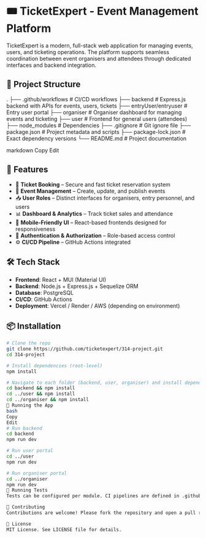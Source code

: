 # 🎟️ TicketExpert - Event Management Platform

TicketExpert is a modern, full-stack web application for managing events, users, and ticketing operations. The platform supports seamless coordination between event organisers and attendees through dedicated interfaces and backend integration.

## 📁 Project Structure

.
├── .github/workflows # CI/CD workflows
├── backend # Express.js backend with APIs for events, users, tickets
├── entryUser/entryuser # Entry user portal
├── organiser # Organiser dashboard for managing events and ticketing
├── user # Frontend for general users (attendees)
├── node_modules # Dependencies
├── .gitignore # Git ignore file
├── package.json # Project metadata and scripts
├── package-lock.json # Exact dependency versions
└── README.md # Project documentation

markdown
Copy
Edit

## 🚀 Features

- 🎫 **Ticket Booking** – Secure and fast ticket reservation system
- 📅 **Event Management** – Create, update, and publish events
- 📥 **User Roles** – Distinct interfaces for organisers, entry personnel, and users
- 📊 **Dashboard & Analytics** – Track ticket sales and attendance
- 📲 **Mobile-Friendly UI** – React-based frontends designed for responsiveness
- 🔐 **Authentication & Authorization** – Role-based access control
- ⚙️ **CI/CD Pipeline** – GitHub Actions integrated

## 🛠️ Tech Stack

- **Frontend**: React + MUI (Material UI)
- **Backend**: Node.js + Express.js + Sequelize ORM
- **Database**: PostgreSQL
- **CI/CD**: GitHub Actions
- **Deployment**: Vercel / Render / AWS (depending on environment)

## 📦 Installation

```bash
# Clone the repo
git clone https://github.com/ticketexpert/314-project.git
cd 314-project

# Install dependencies (root-level)
npm install

# Navigate to each folder (backend, user, organiser) and install dependencies
cd backend && npm install
cd ../user && npm install
cd ../organiser && npm install
🚧 Running the App
bash
Copy
Edit
# Run backend
cd backend
npm run dev

# Run user portal
cd ../user
npm run dev

# Run organiser portal
cd ../organiser
npm run dev
🧪 Running Tests
Tests can be configured per module. CI pipelines are defined in .github/workflows.

🙋 Contributing
Contributions are welcome! Please fork the repository and open a pull request.

📄 License
MIT License. See LICENSE file for details.

